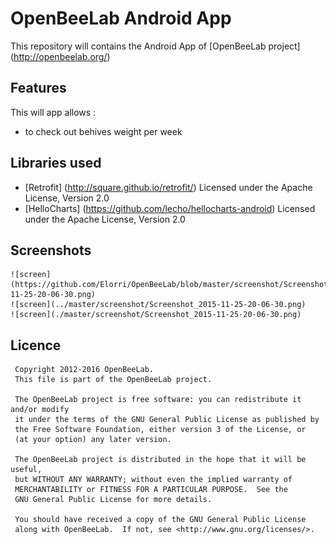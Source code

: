 # OpenBeeLab Android App

This repository will contains the Android App of [OpenBeeLab project] (http://openbeelab.org/)

## Features

This will app allows : 
- to check out behives weight per week


## Libraries used

* [Retrofit] (http://square.github.io/retrofit/) 
	Licensed under the Apache License, Version 2.0 
* [HelloCharts] (https://github.com/lecho/hellocharts-android) 
	Licensed under the Apache License, Version 2.0 
	
## Screenshots
	![screen](https://github.com/Elorri/OpenBeeLab/blob/master/screenshot/Screenshot_2015-11-25-20-06-30.png)
	![screen](../master/screenshot/Screenshot_2015-11-25-20-06-30.png)
	![screen](./master/screenshot/Screenshot_2015-11-25-20-06-30.png)
	
## Licence

	 Copyright 2012-2016 OpenBeeLab.
	 This file is part of the OpenBeeLab project.

	 The OpenBeeLab project is free software: you can redistribute it and/or modify
	 it under the terms of the GNU General Public License as published by
	 the Free Software Foundation, either version 3 of the License, or
	 (at your option) any later version.

	 The OpenBeeLab project is distributed in the hope that it will be useful,
	 but WITHOUT ANY WARRANTY; without even the implied warranty of
	 MERCHANTABILITY or FITNESS FOR A PARTICULAR PURPOSE.  See the
	 GNU General Public License for more details.

	 You should have received a copy of the GNU General Public License
	 along with OpenBeeLab.  If not, see <http://www.gnu.org/licenses/>.

